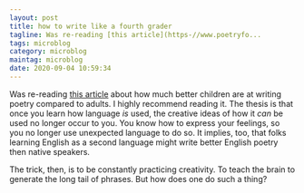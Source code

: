 ```yaml
---
layout: post
title: how to write like a fourth grader
tagline: Was re-reading [this article](https-//www.poetryfo...
tags: microblog
category: microblog
maintag: microblog
date: 2020-09-04 10:59:34
---
```

Was re-reading [this article](https://www.poetryfoundation.org/harriet/2013/03/the-average-fourth-grader-is-a-better-poet-than-you-and-me-too) about how much better children are at writing poetry compared to adults. I highly recommend reading it. The thesis is that once you learn how language _is_ used, the creative ideas of how it _can_ be used no longer occur to you. You know how to express your feelings, so you no longer use unexpected language to do so. It implies, too, that folks learning English as a second language might write better English poetry then native speakers.

The trick, then, is to be constantly practicing creativity. To teach the brain to generate the long tail of phrases. But how does one do such a thing?
